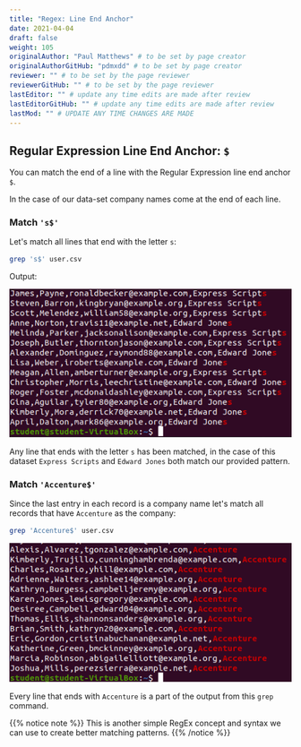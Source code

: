```yaml
---
title: "Regex: Line End Anchor"
date: 2021-04-04
draft: false
weight: 105
originalAuthor: "Paul Matthews" # to be set by page creator
originalAuthorGitHub: "pdmxdd" # to be set by page creator
reviewer: "" # to be set by the page reviewer
reviewerGitHub: "" # to be set by the page reviewer
lastEditor: "" # update any time edits are made after review
lastEditorGitHub: "" # update any time edits are made after review
lastMod: "" # UPDATE ANY TIME CHANGES ARE MADE
---
```


## Regular Expression Line End Anchor: `$`

You can match the end of a line with the Regular Expression line end anchor `$`.

In the case of our data-set company names come at the end of each line.

### Match `'s$'`

Let's match all lines that end with the letter `s`:

```bash
grep 's$' user.csv
```

Output:

![grep 's$' output](pictures/grep-line-end-anchor.png?classes=border)

Any line that ends with the letter `s` has been matched, in the case of this dataset `Express Scripts` and `Edward Jones` both match our provided pattern.

### Match `'Accenture$'`

Since the last entry in each record is a company name let's match all records that have `Accenture` as the company:

```bash
grep 'Accenture$' user.csv
```

![grep 'Accenture$'](pictures/grep-line-end-anchor-two.png?classes=border)

Every line that ends with `Accenture` is a part of the output from this `grep` command.

{{% notice note %}}
This is another simple RegEx concept and syntax we can use to create better matching patterns.
{{% /notice %}}